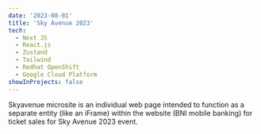 ```yaml
---
date: '2023-08-01'
title: 'Sky Avenue 2023'
tech:
  - Next JS
  - React.js
  - Zustand
  - Tailwind
  - Redhat OpenShift
  - Google Cloud Platform
showInProjects: false
---
```


Skyavenue microsite is an individual web page intended to function as a separate entity (like an iFrame) within the website (BNI mobile banking) for ticket sales for Sky Avenue 2023 event.
